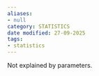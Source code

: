 ```yaml
---
aliases:
- null
category: STATISTICS
date modified: 27-09-2025
tags:
- statistics
---
```

Not explained by parameters.